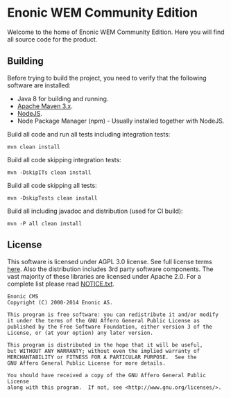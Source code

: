 # Enonic WEM Community Edition

Welcome to the home of Enonic WEM Community Edition. Here you will find all source code for the product.

## Building 

Before trying to build the project, you need to verify that the following software are installed:

* Java 8 for building and running.
* [Apache Maven 3.x](http://maven.apache.org/download.cgi).
* [NodeJS](http://nodejs.org/download/).
* Node Package Manager (npm) - Usually installed together with NodeJS.

Build all code and run all tests including integration tests:

    mvn clean install

Build all code skipping integration tests:

    mvn -DskipITs clean install

Build all code skipping all tests:

    mvn -DskipTests clean install

Build all including javadoc and distribution (used for CI build):

    mvn -P all clean install

## License

This software is licensed under AGPL 3.0 license. See full license terms [here](http://www.enonic.com/license). Also the distribution includes
3rd party software components. The vast majority of these libraries are licensed under Apache 2.0. For a complete list please 
read [NOTICE.txt](https://github.com/enonic/cms-ce/raw/master/modules/cms-distro/src/resources/NOTICE.txt).

	Enonic CMS
	Copyright (C) 2000-2014 Enonic AS.

	This program is free software: you can redistribute it and/or modify
	it under the terms of the GNU Affero General Public License as
	published by the Free Software Foundation, either version 3 of the
	License, or (at your option) any later version.

	This program is distributed in the hope that it will be useful,
	but WITHOUT ANY WARRANTY; without even the implied warranty of
	MERCHANTABILITY or FITNESS FOR A PARTICULAR PURPOSE.  See the
	GNU Affero General Public License for more details.

	You should have received a copy of the GNU Affero General Public License
	along with this program.  If not, see <http://www.gnu.org/licenses/>.
